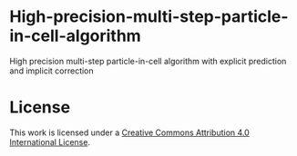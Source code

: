 # High-precision-multi-step-particle-in-cell-algorithm
High precision multi-step particle-in-cell algorithm with explicit prediction and implicit correction
# License
This work is licensed under a [Creative Commons Attribution 4.0 International License](https://creativecommons.org/licenses/by/4.0/).
